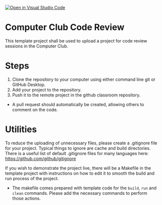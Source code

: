 [![Open in Visual Studio Code](https://classroom.github.com/assets/open-in-vscode-c66648af7eb3fe8bc4f294546bfd86ef473780cde1dea487d3c4ff354943c9ae.svg)](https://classroom.github.com/online_ide?assignment_repo_id=9436217&assignment_repo_type=AssignmentRepo)
# Computer Club Code Review
This template project shall be used to upload a project for code review sessions in the Computer Club.

# Steps
1) Clone the repository to your computer using either command line git or GitHub Desktop.
2) Add your project to the repository. 
3) Push it to the remote project in the github classroom repository. 
* A pull request should automatically be created, allowing others to comment on the code.

# Utilities
To reduce the uploading of unnecessary files, please create a .gitignore file for your project. Typical things to ignore are cache and build directories. There is a useful list of default .gitignore files for many languages here: https://github.com/github/gitignore

If you wish to demonstrate the project live, there will be a Makefile in the template project with instructions on how to edit it to smooth the build and run process of the project.
* The makefile comes prepared with template code for the `build`, `run` and `clean` commands. Please add the necessary commands to perform those actions.